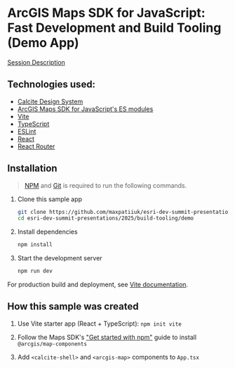 # ArcGIS Maps SDK for JavaScript: Fast Development and Build Tooling (Demo App)

[Session Description](../..)

## Technologies used:

- [Calcite Design System](https://developers.arcgis.com/calcite-design-system/)
- [ArcGIS Maps SDK for JavaScript's ES modules](https://developers.arcgis.com/javascript/latest/)
- [Vite](https://vitejs.dev/)
- [TypeScript](https://www.typescriptlang.org/)
- [ESLint](https://eslint.org/)
- [React](https://react.dev/)
- [React Router](https://reactrouter.com/)

## Installation

> [NPM](https://docs.npmjs.com/downloading-and-installing-node-js-and-npm) and [Git](https://git-scm.com/downloads) is required to run the following commands.

1. Clone this sample app

   ```sh
   git clone https://github.com/maxpatiiuk/esri-dev-summit-presentations esri-dev-summit-presentations
   cd esri-dev-summit-presentations/2025/build-tooling/demo
   ```

2. Install dependencies

   ```sh
   npm install
   ```

3. Start the development server

   ```sh
   npm run dev
   ```

For production build and deployment, see [Vite documentation](https://vite.dev/guide/static-deploy.html).

## How this sample was created

1. Use Vite starter app (React + TypeScript): `npm init vite`

2. Follow the Maps SDK's ["Get started with npm"](https://developers.arcgis.com/javascript/latest/get-started-npm/) guide to install `@arcgis/map-components`

3. Add `<calcite-shell>` and `<arcgis-map>` components to `App.tsx`
